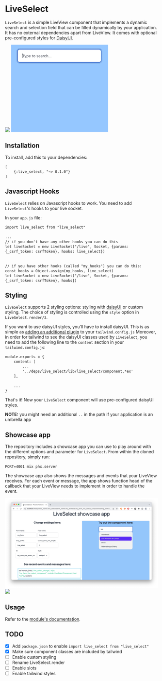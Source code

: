 # LiveSelect

`LiveSelect` is a simple LiveView component that implements a dynamic search and selection
field that can be filled dynamically by your application. It has no external dependencies apart from
LiveView. It comes with optional pre-configured styles
for [DaisyUI](https://daisyui.com/).

![](assets/demo.gif)
![](priv/static/images/demo.gif)

## Installation

To install, add this to your dependencies:

```
[
    {:live_select, "~> 0.1.0"}
]
```

## Javascript Hooks

`LiveSelect` relies on Javascript hooks to work. You need to add `LiveSelect`'s hooks to your live socket.

In your `app.js` file:

```
import live_select from "live_select"

...
// if you don't have any other hooks you can do this
let liveSocket = new LiveSocket("/live", Socket, {params: {_csrf_token: csrfToken}, hooks: live_select})


// if you have other hooks (called "my_hooks") you can do this:
const hooks = Object.assign(my_hooks, live_select)
let liveSocket = new LiveSocket("/live", Socket, {params: {_csrf_token: csrfToken}, hooks})
```

## Styling

`LiveSelect` supports 2 styling options: styling with [daisyUI](https://daisyui.com/) or custom styling. The choice
of styling is controlled using the `style` option in `LiveSelect.render/3`.

If you want to use daisyUI styles, you'll have to install daisyUI. This is as simple as [adding an additional plugin](https://daisyui.com/docs/install/) to your `tailwind.config.js`
Moreover, in order for tailwind to see the daisyUI classes used by `LiveSelect`, you need to add the following line to the `content` section in your `tailwind.config.js`:

```
module.exports = {
    content: [
        ...
        '../deps/live_select/lib/live_select/component.*ex'
    ],

    ...
}
```

That's it! Now your `LiveSelect` component will use pre-configured daisyUI styles.

**NOTE:** you might need an additional `..` in the path if your application is an umbrella app

## Showcase app

The repository includes a showcase app you can use to play around with the different options and parameter for `LiveSelect`.
From within the cloned repository, simply run:

`PORT=4001 mix phx.server`

The showcase app also shows the messages and events that your LiveView receives. For each event or message, the app shows function head
of the callback that your LiveView needs to implement in order to handle the event.

![](priv/static/images/showcase.jpg)
![](assets/showcase.jpg)

## Usage

Refer to the [module's documentation](`LiveSelect`).

## TODO

 - [X] Add `package.json` to enable `import live_select from "live_select"`
 - [X] Make sure component classes are included by tailwind 
 - [ ] Enable custom styling 
 - [ ] Rename LiveSelect.render
 - [ ] Enable slots
 - [ ] Enable tailwind styles
